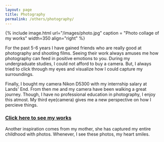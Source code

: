 ```yaml
---
layout: page
title: Photography
permalink: /others/photography/
---
```

{% include image.html url="/images/photo.jpg" caption = "Photo collage of my works" width=350 align="right" %}

For the past 5-6 years I have gained friends who are really good at photography and shooting films. Seeing their work always amuses me how photography can feed in positive emotions to you. During my undergraduate studies, I could not afford to buy a camera. But, I always tried to click through my eyes and visualize how I could capture my surroundings.

Finally, I bought my camera Nikon D5300 with my internship salary at Lands' End. From then me and my camera have been walking a great journey. Though, I have no professional education in photography, I enjoy this atmost. My third eye(camera) gives me a new perspective on how I percieve things.

### [Click here to see my works](https://www.instagram.com/anirudhkm)

Another inspiration comes from my mother, she has captured my entire childhood with photos. Whenever, I see these photos, my heart smiles.
